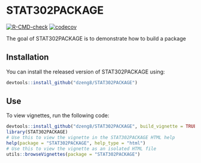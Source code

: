 
# STAT302PACKAGE

<!-- badges: start -->
[![R-CMD-check](https://github.com/dzeng8/STAT302PACKAGE/workflows/R-CMD-check/badge.svg)](https://github.com/dzeng8/STAT302PACKAGE/actions)
[![codecov](https://codecov.io/gh/dzeng8/STAT302PACKAGE/branch/master/graph/badge.svg?token=SD9JJGQSQY)](https://codecov.io/gh/dzeng8/STAT302PACKAGE)
<!-- badges: end -->

The goal of STAT302PACKAGE is to demonstrate how to build a package

## Installation

You can install the released version of STAT302PACKAGE using:


``` r
devtools::install_github("dzeng8/STAT302PACKAGE")
```

## Use 

To view vignettes, run the following code:

``` r
devtools::install_github("dzeng8/STAT302PACKAGE", build_vignette = TRUE, build_opts = c())
library(STAT302PACKAGE)
# Use this to view the vignette in the STAT302PACKAGE HTML help
help(package = "STAT302PACKAGE", help_type = "html")
# Use this to view the vignette as an isolated HTML file
utils::browseVignettes(package = "STAT302PACKAGE")
```
